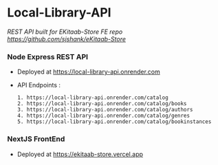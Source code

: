 # Local-Library-API
  _REST API built for EKitaab-Store FE repo https://github.com/sjshank/eKitaab-Store_ 

 ### Node Express REST API
   - Deployed at https://local-library-api.onrender.com
   - API Endpoints :

         1. https://local-library-api.onrender.com/catalog
         2. https://local-library-api.onrender.com/catalog/books
         3. https://local-library-api.onrender.com/catalog/authors
         4. https://local-library-api.onrender.com/catalog/genres
         5. https://local-library-api.onrender.com/catalog/bookinstances

### NextJS FrontEnd 
  - Deployed at https://ekitaab-store.vercel.app


